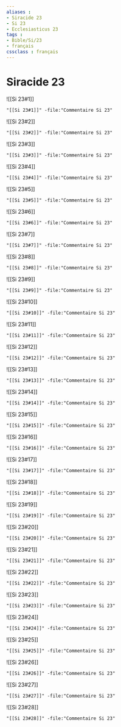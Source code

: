 ```yaml
---
aliases : 
- Siracide 23
- Si 23
- Ecclesiasticus 23
tags : 
- Bible/Si/23
- français
cssclass : français
---
```


# Siracide 23

![[Si 23#1]]

```query
"[[Si 23#1]]" -file:"Commentaire Si 23"
```

![[Si 23#2]]

```query
"[[Si 23#2]]" -file:"Commentaire Si 23"
```

![[Si 23#3]]

```query
"[[Si 23#3]]" -file:"Commentaire Si 23"
```

![[Si 23#4]]

```query
"[[Si 23#4]]" -file:"Commentaire Si 23"
```

![[Si 23#5]]

```query
"[[Si 23#5]]" -file:"Commentaire Si 23"
```

![[Si 23#6]]

```query
"[[Si 23#6]]" -file:"Commentaire Si 23"
```

![[Si 23#7]]

```query
"[[Si 23#7]]" -file:"Commentaire Si 23"
```

![[Si 23#8]]

```query
"[[Si 23#8]]" -file:"Commentaire Si 23"
```

![[Si 23#9]]

```query
"[[Si 23#9]]" -file:"Commentaire Si 23"
```

![[Si 23#10]]

```query
"[[Si 23#10]]" -file:"Commentaire Si 23"
```

![[Si 23#11]]

```query
"[[Si 23#11]]" -file:"Commentaire Si 23"
```

![[Si 23#12]]

```query
"[[Si 23#12]]" -file:"Commentaire Si 23"
```

![[Si 23#13]]

```query
"[[Si 23#13]]" -file:"Commentaire Si 23"
```

![[Si 23#14]]

```query
"[[Si 23#14]]" -file:"Commentaire Si 23"
```

![[Si 23#15]]

```query
"[[Si 23#15]]" -file:"Commentaire Si 23"
```

![[Si 23#16]]

```query
"[[Si 23#16]]" -file:"Commentaire Si 23"
```

![[Si 23#17]]

```query
"[[Si 23#17]]" -file:"Commentaire Si 23"
```

![[Si 23#18]]

```query
"[[Si 23#18]]" -file:"Commentaire Si 23"
```

![[Si 23#19]]

```query
"[[Si 23#19]]" -file:"Commentaire Si 23"
```

![[Si 23#20]]

```query
"[[Si 23#20]]" -file:"Commentaire Si 23"
```

![[Si 23#21]]

```query
"[[Si 23#21]]" -file:"Commentaire Si 23"
```

![[Si 23#22]]

```query
"[[Si 23#22]]" -file:"Commentaire Si 23"
```

![[Si 23#23]]

```query
"[[Si 23#23]]" -file:"Commentaire Si 23"
```

![[Si 23#24]]

```query
"[[Si 23#24]]" -file:"Commentaire Si 23"
```

![[Si 23#25]]

```query
"[[Si 23#25]]" -file:"Commentaire Si 23"
```

![[Si 23#26]]

```query
"[[Si 23#26]]" -file:"Commentaire Si 23"
```

![[Si 23#27]]

```query
"[[Si 23#27]]" -file:"Commentaire Si 23"
```

![[Si 23#28]]

```query
"[[Si 23#28]]" -file:"Commentaire Si 23"
```


